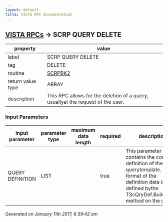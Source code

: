 ```yaml
---
layout: default
title: VISTA RPC documentation
---
```




## [VISTA RPCs](TableOfContent.md) &#8594; SCRP QUERY DELETE 

 property | value 
--- | --- 
 label | SCRP QUERY DELETE
 tag | DELETE
 routine | [SCRPBK2](http://code.osehra.org/dox/Routine_SCRPBK2_source.html)
 return value type | ARRAY
 description | This RPC allows for the deletion of a query, usuallyat the request of the user.

### Input Parameters

| input parameter | parameter type | maximum data length | required | description | 
| --- | --- | --- | --- | --- | 
| QUERY DEFINITION | LIST |  | true | This parameter contains the complete definition of the querytemplate. The format of the definition data is defined bythe TScQryDef.BuildQuery method on the client. | 




 ###### Generated on January 11th 2017, 6:39:42 am